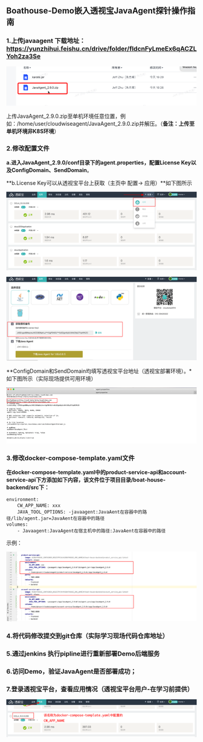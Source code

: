 ## Boathouse-Demo嵌入透视宝JavaAgent探针操作指南

### 1.上传javaagent 下载地址：https://yunzhihui.feishu.cn/drive/folder/fldcnFyLmeEx6qACZLYoh2za3Se

![image-20210526183025046](../images/Agent-download.png)

上传JavaAgent_2.9.0.zip至单机环境任意位置，例如：/home/user/cloudwiseagent/JavaAgent_2.9.0.zip并解压。（**备注：上传至单机环境非K8S环境**）

### 2.修改配置文件

**a.进入JavaAgent_2.9.0/conf目录下的agent.properties，配置License Key以及ConfigDomain、SendDomain**。

**b.License Key可以从透视宝平台上获取（主页中 配置-> 应用）**如下图所示

![image-20210526174607799](../images/tsb-conf-app.png)

![image-20210526174708602](../images/tsb-agent-info.png)

**ConfigDomain和SendDomain均填写透视宝平台地址（透视宝部署环境）。*如下图所示（实际现场提供可用环境）

![image-20210526195703477](../images/tsb-config.png)

### 3.修改docker-compose-template.yaml文件

**在docker-compose-template.yaml中的product-service-api和account-service-api下方添加如下内容，该文件位于项目目录/boat-house-backend/src下：**

```
environment:
    CW_APP_NAME: xxx
    JAVA_TOOL_OPTIONS: -javaagent:JavaAent在容器中的路径/lib/agent.jar=JavaAent在容器中的路径
volumes:
    - Javaagent:JavaAgent在宿主机中的路径:JavaAent在容器中的路径
```

示例：

![image-20210526180647311](../images/docker-yam-file.png)

### 4.将代码修改提交到git仓库（实际学习现场代码仓库地址）

### 5.通过jenkins 执行pipline进行重新部署Demo后端服务

### 6.访问Demo，验证JavaAgent是否部署成功；

### 7.登录透视宝平台，查看应用情况（透视宝平台用户-在学习前提供）

![image-20210526181231708](../images/tsb-agent-installed.png)

